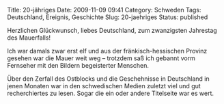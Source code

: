 Title: 20-jähriges
Date: 2009-11-09 09:41
Category: Schweden
Tags: Deutschland, Ereignis, Geschichte
Slug: 20-jaehriges
Status: published

Herzlichen Glückwunsch, liebes Deutschland, zum zwanzigsten Jahrestag
des Mauerfalls!

Ich war damals zwar erst elf und aus der fränkisch-hessischen Provinz
gesehen war die Mauer weit weg – trotzdem saß ich gebannt vorm Fernseher
mit den Bildern begeisterter Menschen.

Über den Zerfall des Ostblocks und die Geschehnisse in Deutschland in
jenen Monaten war in den schwedischen Medien zuletzt viel und gut
recherchiertes zu lesen. Sogar die ein oder andere Titelseite war es
wert.

